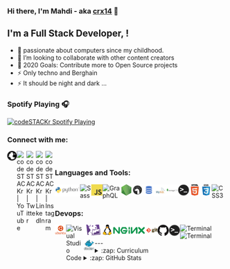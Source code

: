 ### Hi there, I'm Mahdi - aka [crx14][website] 👋


## I'm a Full Stack Developer, !
- 🌱 passionate about computers since my childhood.
- 👯 I’m looking to collaborate with other content creators
- 🥅 2020 Goals: Contribute more to Open Source projects
- ⚡ Only techno and Berghain
- ⚡ It should be night and dark ...
### Spotify Playing 🎧

[<img src="https://now-playing-codestackr.vercel.app/api/spotify-playing" alt="codeSTACKr Spotify Playing" width="350" />](https://open.spotify.com/user/11169731981)

### Connect with me:

[<img align="left" alt="codeSTACKr.com" width="22px" src="https://raw.githubusercontent.com/iconic/open-iconic/master/svg/globe.svg" />][website]
[<img align="left" alt="codeSTACKr | YouTube" width="22px" src="https://cdn.jsdelivr.net/npm/simple-icons@v3/icons/youtube.svg" />][youtube]
[<img align="left" alt="codeSTACKr | Twitter" width="22px" src="https://cdn.jsdelivr.net/npm/simple-icons@v3/icons/twitter.svg" />][twitter]
[<img align="left" alt="codeSTACKr | LinkedIn" width="22px" src="https://cdn.jsdelivr.net/npm/simple-icons@v3/icons/linkedin.svg" />][linkedin]
[<img align="left" alt="codeSTACKr | Instagram" width="22px" src="https://cdn.jsdelivr.net/npm/simple-icons@v3/icons/instagram.svg" />][instagram]

<br />

### Languages and Tools:

[<img align="left" alt="Visual Studio Code" width="58px" src="https://github.com/mahdizaabi/png_logos/blob/main/pngegg.png?raw=true" />][Python]
[<img align="left" alt="Sass" width="26px" src="https://cdn.iconscout.com/icon/free/png-512/c-programming-569564.png" />][C]
[<img align="left" alt="JavaScript" width="26px" src="https://raw.githubusercontent.com/github/explore/80688e429a7d4ef2fca1e82350fe8e3517d3494d/topics/javascript/javascript.png" />][jsplaylist]
[<img align="left" alt="GraphQL" width="42px" src="https://upload.wikimedia.org/wikipedia/commons/thumb/3/3c/Flask_logo.svg/1200px-Flask_logo.svg.png" />][webdevplaylist]
[<img align="left" alt="Node.js" width="26px" src="https://raw.githubusercontent.com/github/explore/80688e429a7d4ef2fca1e82350fe8e3517d3494d/topics/nodejs/nodejs.png" />][webdevplaylist]
[<img align="left" alt="Deno" width="26px" src="https://raw.githubusercontent.com/github/explore/361e2821e2dea67711cde99c9c40ed357061cf27/topics/deno/deno.png" />][webdevplaylist]
[<img align="left" alt="SQL" width="26px" src="https://raw.githubusercontent.com/github/explore/80688e429a7d4ef2fca1e82350fe8e3517d3494d/topics/sql/sql.png" />][webdevplaylist]
[<img align="left" alt="MySQL" width="28px" src="https://raw.githubusercontent.com/github/explore/80688e429a7d4ef2fca1e82350fe8e3517d3494d/topics/mysql/mysql.png" />][webdevplaylist]
[<img align="left" alt="MongoDB" width="26px" src="https://raw.githubusercontent.com/github/explore/80688e429a7d4ef2fca1e82350fe8e3517d3494d/topics/mongodb/mongodb.png" />][webdevplaylist]
[<img align="left" alt="Terminal" width="26px" src="https://raw.githubusercontent.com/github/explore/80688e429a7d4ef2fca1e82350fe8e3517d3494d/topics/terminal/terminal.png" />][webdevplaylist]
[<img align="left" alt="HTML5" width="26px" src="https://raw.githubusercontent.com/github/explore/80688e429a7d4ef2fca1e82350fe8e3517d3494d/topics/html/html.png" />][webdevplaylist]
[<img align="left" alt="CSS3" width="26px" src="https://raw.githubusercontent.com/github/explore/80688e429a7d4ef2fca1e82350fe8e3517d3494d/topics/css/css.png" />][cssplaylist]
[<img align="left" alt="CSS3" width="32px" src="https://generic-ui.com/assets/images/platform-logos/jquery.logo.jpg" />][cssplaylist]

<br />
<br />

### Devops:
[<img align="left" alt="Visual Studio Code" width="26px" src="https://github.com/mahdizaabi/png_logos/blob/main/ubuntu2.png?raw=true" />][webdevplaylist]
[<img align="left" alt="Visual Studio Code" width="40px" src="https://logos-download.com/wp-content/uploads/2019/01/Puppet_Labs_Logo.png" />][webdevplaylist]
[<img align="left" alt="HTML5" width="45px" src="https://github.com/mahdizaabi/png_logos/blob/main/pnghut_datadog-docker-amazon-web-services-mortar-data-inc-heart-flower_nb9aNsuwYh.png?raw=true" />][webdevplaylist]
[<img align="left" alt="CSS3" width="20px" src="https://github.com/mahdizaabi/png_logos/blob/main/ss.png?raw=true" />][cssplaylist]
[<img align="left" alt="Sass" width="80px" src="https://github.com/mahdizaabi/png_logos/blob/main/NGINX-logo-rgb-large.png" />][cssplaylist]
[<img align="left" alt="Git" width="26px" src="https://raw.githubusercontent.com/github/explore/80688e429a7d4ef2fca1e82350fe8e3517d3494d/topics/git/git.png" />][webdevplaylist]
[<img align="left" alt="GitHub" width="26px" src="https://raw.githubusercontent.com/github/explore/78df643247d429f6cc873026c0622819ad797942/topics/github/github.png" />][webdevplaylist]
[<img align="left" alt="Terminal" width="26px" src="https://raw.githubusercontent.com/github/explore/80688e429a7d4ef2fca1e82350fe8e3517d3494d/topics/terminal/terminal.png" />][webdevplaylist]
[<img align="left" alt="Terminal" width="80px" src="https://education.github.com/assets/pack/logo-travis-e2f839c66f8d7138d47843053872935cee7c534f3750421f2c19e483fb75f040.jpg" />][webdevplaylist]
[<img align="left" alt="Terminal" width="80px" src="https://education.github.com/assets/pack/logo-jetbrains-f8afd8b5c788367a5a6cfb33a70a8741be61e0c8b810c374a5d505f1466751a2.jpg" />][webdevplaylist]
[<img align="left" alt="Terminal" width="26px" src="https://github.com/mahdizaabi/png_logos/blob/main/Docker.png?raw=true" />][webdevplaylist]

<br />
<br />
---

<details>
  <summary>:zap: Curriculum</summary>
  <br />
<!--START_SECTION:activity-->
<details>
  <summary>:zap: low level</summary>
[<img align="left" alt="Visual Studio Code" src="https://github.com/mahdizaabi/png_logos/blob/main/low_level.png?raw=true" />]
  </details>
  <details>
  <summary>:zap: High Level</summary>
[<img align="left" alt="Visual Studio Code" src="https://github.com/mahdizaabi/png_logos/blob/main/High_level.png?raw=true" />]
  </details>
  <details>
  <summary>:zap: system administration and devops</summary>
[<img align="left" alt="Visual Studio Code" src="https://github.com/mahdizaabi/png_logos/blob/main/devops.png?raw=true" />]
  </details><br />
<!--END_SECTION:activity-->

</details>

<details>
  <summary>:zap: GitHub Stats</summary>

  <img align="left" alt="codeSTACKr's GitHub Stats" src="https://github-readme-stats.codestackr.vercel.app/api?username=mahdizaabi&show_icons=true&hide_border=true" />

</details>

[website]: https://mahdizaabi.tecj
[course]: http://vsCodeHero.com
[twitter]: https://twitter.com/mahdi_zaabi
[youtube]: https://www.youtube.com/c/zaabimahdi/playlists?view_as=subscriber
[instagram]: https://www.unreservedmedia.com/5-reasons-why-i-dont-like-instagram/
[linkedin]: https://www.linkedin.com/in/mahdi-z-8430a61a1/
[webdevplaylist]: https://www.youtube.com/playlist?list=PLkwxH9e_vrAJ0WbEsFA9W3I1W-g_BTsbt
[jsplaylist]: https://www.youtube.com/playlist?list=PLkwxH9e_vrALRJKu7wfXby3MKeflhTu6B
[cssplaylist]: https://github.com/mahdizaabi/holberton-system_engineering-devops/tree/master/0x0C-web_server
[reactplaylist]: https://www.youtube.com/playlist?list=PLkwxH9e_vrAK4TdffpxKY3QGyHCpxFcQ0
[Python]: https://github.com/mahdizaabi/holbertonschool-higher_level_programming
[C]: https://github.com/mahdizaabi/holbertonschool-low_level_programming

